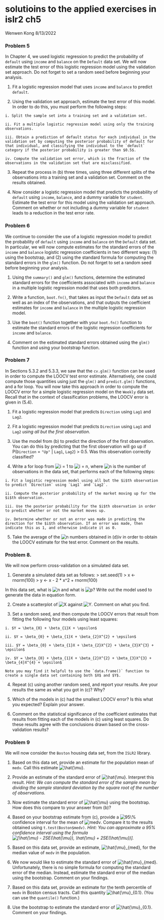 solutioins to the applied exercises in islr2 ch5
================
Wenwen Kong
8/13/2022

### Problem 5

In Chapter 4, we used logistic regression to predict the probability of
`default` using `income` and `balance` on the `Default` data set. We
will now estimate the test error of this logistic regression model using
the validation set approach. Do not forget to set a random seed before
beginning your analysis.

1)  Fit a logistic regression model that uses `income` and `balance` to
    predict `default`.

2)  Using the validation set approach, estimate the test error of this
    model. In order to do this, you must perform the following steps:

<!-- -->

    i. Split the sample set into a training set and a validation set.

    ii. Fit a multiple logistic regression model using only the training observations. 

    iii. Obtain a prediction of default status for each individual in the validation set by computing the posterior probability of default for that individual, and classifying the individual to the `default` category if the posterior probability is greater than $0.5$.

    iv. Compute the validation set error, which is the fraction of the observations in the validation set that are misclassified. 

3)  Repeat the process in (b) three times, using three different splits
    of the observations into a training set and a validation set.
    Comment on the results obtained.

4)  Now consider a logistic regression model that predicts the
    probability of `default` using `income`, `balance`, and a dummy
    variable for `student`. Estimate the test error for this model using
    the validation set approach. Comment on whether or not including a
    dummy variable for `student` leads to a reduction in the test error
    rate.

### Problem 6

We continue to consider the use of a logistic regression model to
predict the probability of `default` using `income` and `balance` on the
`Default` data set. In particular, we will now compute estimates for the
standard errors of the `income` and `balance` logistic regression
coefficients in two different ways: (1) using the bootstrap, and (2)
using the standard formula for computing the standard errors in the
`glm()` function. Do not forget to set a random seed before beginning
your analysis.

1)  Using the `summary()` and `glm()` functions, determine the estimated
    standard errors for the coefficients associated with `income` and
    `balance` in a multiple logistic regression model that uses both
    predictors.

2)  Write a function, `boot.fn()`, that takes as input the `Default`
    data set as well as an index of the observations, and that outputs
    the coefficient estimates for `income` and `balance` in the multiple
    logistic regression model.

3)  Use the `boot()` function together with your `boot.fn()` function to
    estimate the standard errors of the logistic regression coefficients
    for `income` and `balance`.

4)  Comment on the estimated standard errors obtained using the `glm()`
    function and using your bootstrap function.

### Problem 7

In Sections 5.3.2 and 5.3.3, we saw that the `cv.glm()` function can be
used in order to compute the LOOCV test error estimate. Alternatively,
one could compute those quantities using just the `glm()` and
`predict.glm()` functions, and a for loop. You will now take this
approach in order to compute the LOOCV error for a simple logistic
regression model on the `Weekly` data set. Recall that in the context of
classification problems, the LOOCV error is given in (5.4).

1)  Fit a logistic regression model that predicts `Direction` using
    `Lag1` and `Lag2`.

2)  Fit a logistic regression model that predicts `Direction` using
    `Lag1` and `Lag2` *using all but the first observation*.

3)  Use the model from (b) to predict the direction of the first
    observation. You can do this by predicting that the first
    observation will go up if P(`Direction` = `"Up"` \| `Lag1`, `Lag2`)
    \> 0.5. Was this observation correctly classified?

4)  Write a for loop from
    ![i = 1](https://latex.codecogs.com/png.image?%5Cdpi%7B110%7D&space;%5Cbg_white&space;i%20%3D%201 "i = 1")
    to
    ![i = n](https://latex.codecogs.com/png.image?%5Cdpi%7B110%7D&space;%5Cbg_white&space;i%20%3D%20n "i = n"),
    where
    ![n](https://latex.codecogs.com/png.image?%5Cdpi%7B110%7D&space;%5Cbg_white&space;n "n")
    is the number of observations in the data set, that performs each of
    the following steps:

<!-- -->

    i. Fit a logistic regression model using all but the $i$th observation to predict `Direction` using `Lag1` and `Lag2`.

    ii. Compute the posterior probability of the market moving up for the $i$th observation. 

    iii. Use the posterior probability for the $i$th observation in order to predict whether or not the market moves up. 

    iv. Determine whether or not an error was made in predicting the direction for the $i$th observation. If an error was made, then indicate this as 1, and otherwise indicate it as 0. 

5)  Take the average of the
    ![n](https://latex.codecogs.com/png.image?%5Cdpi%7B110%7D&space;%5Cbg_white&space;n "n")
    numbers obtained in (d)iv in order to obtain the LOOCV estimate for
    the test error. Comment on the results.

### Problem 8.

We will now perform cross-validation on a simulated data set.

1)  Generate a simulated data set as follows: \> set.seed(1) \> x \<-
    rnorm(100) \> y \<- x - 2 \* x^2 + rnorm(100)

In this data set, what is
![n](https://latex.codecogs.com/png.image?%5Cdpi%7B110%7D&space;%5Cbg_white&space;n "n")
and what is
![p](https://latex.codecogs.com/png.image?%5Cdpi%7B110%7D&space;%5Cbg_white&space;p "p")?
Write out the model used to generate the data in equation form.

2)  Create a scatterplot of
    ![X](https://latex.codecogs.com/png.image?%5Cdpi%7B110%7D&space;%5Cbg_white&space;X "X")
    against
    ![Y](https://latex.codecogs.com/png.image?%5Cdpi%7B110%7D&space;%5Cbg_white&space;Y "Y").
    Comment on what you find.

3)  Set a random seed, and then compute the LOOCV errors that result
    from fitting the following four models using least squares:

<!-- -->

    i. $Y = \beta_{0} + \beta_{1}X + \epsilon$

    ii. $Y = \beta_{0} + \beta_{1}X + \beta_{2}X^{2} + \epsilon$

    iii. $Y = \beta_{0} + \beta_{1}X + \beta_{2}X^{2} + \beta_{3}X^{3} + \epsilon$

    iv. $Y = \beta_{0} + \beta_{1}X + \beta_{2}X^{2} + \beta_{3}X^{3} + \beta_{4}X^{4} + \epsilon$

    Note you may find it helpful to use the `data.frame()` function to create a single data set containing both $X$ and $Y$.

4)  Repeat (c) using another random seed, and report your results. Are
    your results the same as what you got in (c)? Why?

5)  Which of the models in (c) had the smallest LOOCV error? Is this
    what you expected? Explain your answer.

6)  Comment on the statistical significance of the coefficient estimates
    that results from fitting each of the models in (c) using least
    squares. Do these results agree with the conclusions drawn based on
    the cross-validation results?

### Problem 9

We will now consider the `Boston` housing data set, from the `ISLR2`
library.

1)  Based on this data set, provide an estimate for the population mean
    of `medv`. Call this estimate
    ![\hat{\mu}](https://latex.codecogs.com/png.image?%5Cdpi%7B110%7D&space;%5Cbg_white&space;%5Chat%7B%5Cmu%7D "\hat{\mu}").

2)  Provide an estimate of the standard error of
    ![\hat{\mu}](https://latex.codecogs.com/png.image?%5Cdpi%7B110%7D&space;%5Cbg_white&space;%5Chat%7B%5Cmu%7D "\hat{\mu}").
    Interpret this result. *Hint: We can compute the standard error of
    the sample mean by dividing the sample standard deviation by the
    square root of the number of observations.*

3)  Now estimate the standard error of
    ![\hat{\mu}](https://latex.codecogs.com/png.image?%5Cdpi%7B110%7D&space;%5Cbg_white&space;%5Chat%7B%5Cmu%7D "\hat{\mu}")
    using the bootstrap. How does this compare to your answer from (b)?

4)  Based on your bootstrap estimate from (c), provide a
    ![95\\%](https://latex.codecogs.com/png.image?%5Cdpi%7B110%7D&space;%5Cbg_white&space;95%5C%25 "95\%")
    confidence interval for the mean of
    ![medv](https://latex.codecogs.com/png.image?%5Cdpi%7B110%7D&space;%5Cbg_white&space;medv "medv").
    Compare it to the results obtained using `t.test(Boston$medv)`.
    *Hint: You can approximate a 95% confidence interval using the
    formula
    ![\[\hat{\mu} - 2SE(\hat{\mu}), \hat{\mu} + 2SE(\hat{\mu})\]](https://latex.codecogs.com/png.image?%5Cdpi%7B110%7D&space;%5Cbg_white&space;%5B%5Chat%7B%5Cmu%7D%20-%202SE%28%5Chat%7B%5Cmu%7D%29%2C%20%5Chat%7B%5Cmu%7D%20%2B%202SE%28%5Chat%7B%5Cmu%7D%29%5D "[\hat{\mu} - 2SE(\hat{\mu}), \hat{\mu} + 2SE(\hat{\mu})]").*

5)  Based on this data set, provide an estimate,
    ![\hat{\mu}\_{med}](https://latex.codecogs.com/png.image?%5Cdpi%7B110%7D&space;%5Cbg_white&space;%5Chat%7B%5Cmu%7D_%7Bmed%7D "\hat{\mu}_{med}"),
    for the median value of `medv` in the population.

6)  We now would like to estimate the standard error of
    ![\hat{\mu}\_{med}](https://latex.codecogs.com/png.image?%5Cdpi%7B110%7D&space;%5Cbg_white&space;%5Chat%7B%5Cmu%7D_%7Bmed%7D "\hat{\mu}_{med}").
    Unfortunately, there is no simple formula for computing the standard
    error of the median. Instead, estimate the standard error of the
    median using the bootstrap. Comment on your findings.

7)  Based on this data set, provide an estimate for the tenth percentile
    of `medv` in Boston census tracts. Call this quantity
    ![\hat{\mu}\_{0.1}](https://latex.codecogs.com/png.image?%5Cdpi%7B110%7D&space;%5Cbg_white&space;%5Chat%7B%5Cmu%7D_%7B0.1%7D "\hat{\mu}_{0.1}").
    (You can use the `quantile()` function.)

8)  Use the bootstrap to estimate the standard error of
    ![\hat{\mu}\_{0.1}](https://latex.codecogs.com/png.image?%5Cdpi%7B110%7D&space;%5Cbg_white&space;%5Chat%7B%5Cmu%7D_%7B0.1%7D "\hat{\mu}_{0.1}").
    Comment on your findings.

